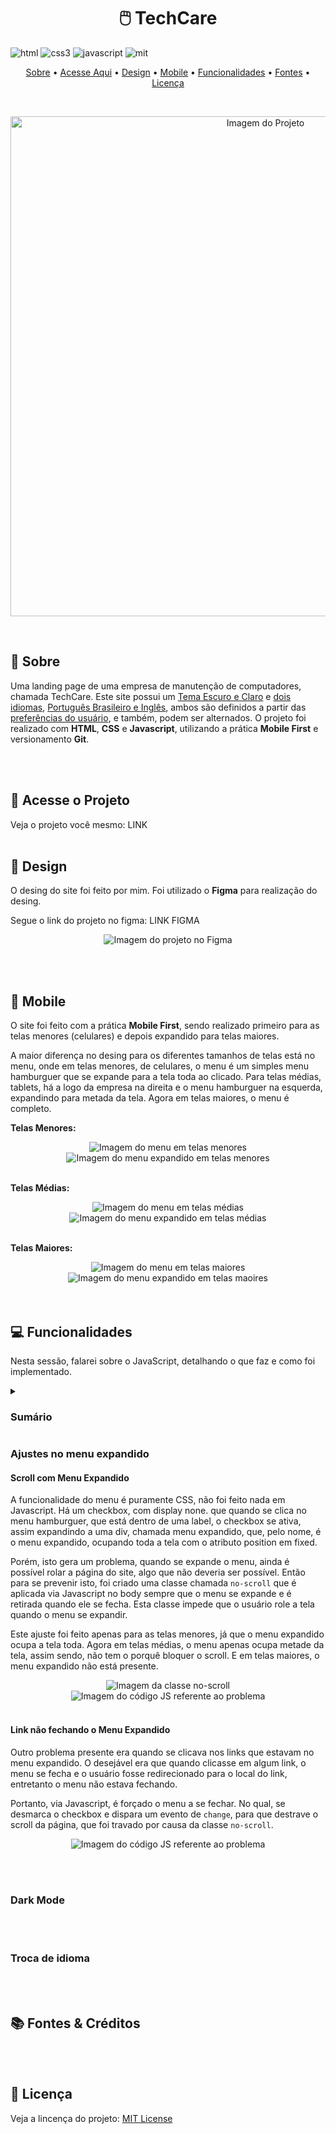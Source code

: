 [JAVASCRIPT__BADGE]: https://img.shields.io/badge/Javascript-000?style=for-the-badge&logo=javascript
[HTML__BADGE]: https://img.shields.io/badge/html5-%23E34F26.svg?style=for-the-badge&logo=html5&logoColor=white 
[CSS__BADGE]: https://img.shields.io/badge/css3-%231572B6.svg?style=for-the-badge&logo=css3&logoColor=white
[MIT__BADGE]: https://img.shields.io/github/license/Naereen/StrapDown.js.svg

<h1 align="center" style="font-weight: bold;">🖱️ TechCare</h1>

![html][HTML__BADGE]
![css3][CSS__BADGE]
![javascript][JAVASCRIPT__BADGE]
![mit][MIT__BADGE]

<p align="center">
  <a href="#sobre">Sobre</a> • 
  <a href="#acesso">Acesse Aqui</a> • 
  <a href="#design">Design</a> •
  <a href="#mobile">Mobile</a> •
  <a href="#funcionalidades">Funcionalidades</a> • 
  <a href="#fontes">Fontes</a> •
  <a href="#licenca">Licença</a>
</p>

<br>
<p align="center">
    <img src="" alt="Imagem do Projeto" width="800px">
</p>
<br>

<h2 id="sobre">📌 Sobre</h2>
<p>Uma landing page de uma empresa de manutenção de computadores, chamada TechCare. Este site possui um <ins>Tema Escuro e Claro</ins> e <ins>dois idiomas</ins>, <ins>Português Brasileiro e Inglês</ins>, ambos são definidos a partir das <ins>preferências do usuário</ins>, e também, podem ser alternados. O projeto foi realizado com <strong>HTML</strong>, <strong>CSS</strong> e <strong>Javascript</strong>, utilizando a prática <strong>Mobile First</strong> e versionamento <strong>Git</strong>.</p>

<br>
<br>

<h2 id="acesso">🚀 Acesse o Projeto</h2>
Veja o projeto você mesmo: LINK

<br>
<br>

<h2 id="design">🎨 Design</h2>
<p>O desing do site foi feito por mim. Foi utilizado o <strong>Figma</strong> para realização do desing.</p>
<p>Segue o link do projeto no figma: LINK FIGMA</p>
<p align="center"><img src="" alt="Imagem do projeto no Figma"></p>

<br>
<br>

<h2 id="mobile">📱 Mobile</h2>
<p>O site foi feito com a prática <strong>Mobile First</strong>, sendo realizado primeiro para as telas menores (celulares) e depois expandido para telas maiores.</p>
<p>A maior diferença no desing para os diferentes tamanhos de telas está no menu, onde em telas menores, de celulares, o menu é um simples menu hamburguer que se expande para a tela toda ao clicado. Para telas médias, tablets, há a logo da empresa na direita e o menu hamburguer na esquerda, expandindo para metada da tela. Agora em telas maiores, o menu é completo.</p>
<p><strong>Telas Menores:</strong></p>
<div align="center">
    <img src="" alt="Imagem do menu em telas menores">
    <img src="" alt="Imagem do menu expandido em telas menores">
</div>
<br>
<p><strong>Telas Médias:</strong></p>
<div align="center">
    <img src="" alt="Imagem do menu em telas médias">
    <img src="" alt="Imagem do menu expandido em telas médias">
</div>
<br>
<p><strong>Telas Maiores:</strong></p>
<div align="center">
    <img src="" alt="Imagem do menu em telas maiores">
    <img src="" alt="Imagem do menu expandido em telas maoires">
</div>

<br>
<br>

<h2 id="funcionalidades">💻 Funcionalidades</h2>
<p>Nesta sessão, falarei sobre o JavaScript, detalhando o que faz e como foi implementado.</p>
<details>
  <summary><h3>Sumário</h3></summary>
  <ol>
    <li><a href="#menu">Ajustes no menu expandido</a></li>
    <li><a href="#dark">Dark Mode</a></li>
    <li><a href="#idioma">Troca de idioma</a></li>
  </ol>
</details>

<h3 id="menu">Ajustes no menu expandido</h3>
<h4>Scroll com Menu Expandido</h4>
<p>A funcionalidade do menu é puramente CSS, não foi feito nada em Javascript. Há um checkbox, com display none. que quando se clica no menu hamburguer, que está dentro de uma label, o checkbox se ativa, assim expandindo a uma div, chamada menu expandido, que, pelo nome, é o menu expandido, ocupando toda a tela com o atributo position em fixed.</p>
<p>Porém, isto gera um problema, quando se expande o menu, ainda é possível rolar a página do site, algo que não deveria ser possível. Então para se prevenir isto, foi criado uma classe chamada <code>no-scroll</code> que é aplicada via Javascript no body sempre que o menu se expande e é retirada quando ele se fecha. Esta classe impede que o usuário role a tela quando o menu se expandir.</p>
<p>Este ajuste foi feito apenas para as telas menores, já que o menu expandido ocupa a tela toda. Agora em telas médias, o menu apenas ocupa metade da tela, assim sendo, não tem o porquê bloquer o scroll. E em telas maiores, o menu expandido não está presente.</p>
<div align="center">
    <img src="" alt="Imagem da classe no-scroll">
    <img src="" alt="Imagem do código JS referente ao problema">
</div>
<br>
<h4>Link não fechando o Menu Expandido</h4>
<p>Outro problema presente era quando se clicava nos links que estavam no menu expandido. O desejável era que quando clicasse em algum link, o menu se fecha e o usuário fosse redirecionado para o local do link, entretanto o menu não estava fechando.</p>
<p>Portanto, via Javascript, é forçado o menu a se fechar. No qual, se desmarca o checkbox e dispara um evento de <code>change</code>, para que destrave o scroll da página, que foi travado por causa da classe <code>no-scroll</code>.</p>
<p align="center"><img src="" alt="Imagem do código JS referente ao problema"></p>

<br>
<br>

<h3 id="dark">Dark Mode</h3>


<br>
<br>

<h3 id="idioma">Troca de idioma</h3>


<br>
<br>

<h2 id="fontes">📚 Fontes & Créditos</h2>


<br>
<br>

<h2 id="licenca">📃 Licença</h2>
Veja a lincença do projeto: <a href="">MIT License</a>

<br>
<br>
